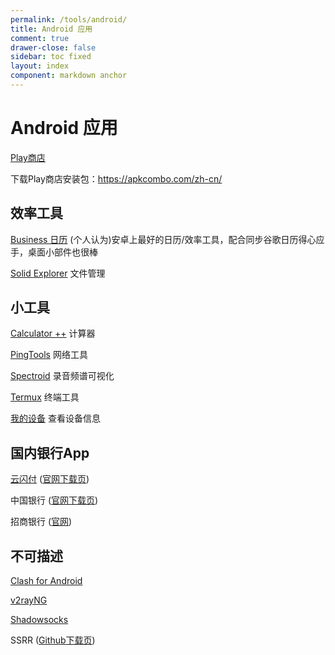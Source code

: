 ```yaml
---
permalink: /tools/android/
title: Android 应用
comment: true
drawer-close: false
sidebar: toc fixed
layout: index
component: markdown anchor
---
```


# Android 应用

[Play商店](https://play.google.com/store/apps)

下载Play商店安装包：<https://apkcombo.com/zh-cn/>

## 效率工具

[Business 日历](https://play.google.com/store/apps/details?id=com.appgenix.bizcal) (个人认为)安卓上最好的日历/效率工具，配合同步谷歌日历得心应手，桌面小部件也很棒

[Solid Explorer](https://play.google.com/store/apps/details?id=pl.solidexplorer2) 文件管理

## 小工具

[Calculator ++](https://play.google.com/store/apps/details?id=org.solovyev.android.calculator) 计算器

[PingTools](https://play.google.com/store/apps/details?id=ua.com.streamsoft.pingtools) 网络工具

[Spectroid](https://play.google.com/store/apps/details?id=org.intoorbit.spectrum) 录音频谱可视化

[Termux](https://play.google.com/store/apps/details?id=com.termux) 终端工具

[我的设备](https://play.google.com/store/apps/details?id=com.anu.main.myandroid) 查看设备信息

## 国内银行App

[云闪付](https://play.google.com/store/apps/details?id=com.unionpay) ([官网下载页](https://youhui.95516.com/hybrid_v3/html/help/download.html))

中国银行 ([官网下载页](https://www.bankofchina.com/ebanking/service/cs1/201009/t20100921_1151946.html))

招商银行 ([官网](http://m.cmbchina.com/))

## 不可描述

[Clash for Android](https://play.google.com/store/apps/details?id=com.github.kr328.clash)

[v2rayNG](https://play.google.com/store/apps/details?id=com.v2ray.ang)

[Shadowsocks](https://play.google.com/store/apps/details?id=com.github.shadowsocks)

SSRR ([Github下载页](https://github.com/shadowsocksrr/shadowsocksr-android/releases))
